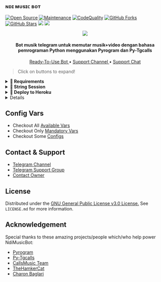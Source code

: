### ɴᴅɪ ᴍᴜsɪᴄ ʙᴏᴛ

[![Open Source](https://badges.frapsoft.com/os/v2/open-source.png?v=103)](https://github.com/Ndiproject/NdiMusicBot)
[![Maintenance](https://img.shields.io/badge/Maintained%3F-Yes-green)](https://GitHub.com/Ndiproject/NdiMusicBot/graphs/commit-activity)
[![CodeQuality](https://img.shields.io/codacy/grade/a723cb464d5a4d25be3152b5d71de82d?color=blue&logo=codacy)](https://app.codacy.com/gh/Ndiproject/NdiMusicBot/dashboard)
[![GitHub Forks](https://img.shields.io/github/forks/Ndiproject/NdiMusicBot?&logo=github)](https://github.com/Ndiproject/NdiMusicBot/fork)
[![GitHub Stars](https://img.shields.io/github/stars/Ndiproject/NdiMusicBot?&logo=github)](https://github.com/Ndiproject/NdiMusicBot/stargazers)
<a href="https://github.com/Ndiproject/NdiMusicBot"> <img src="https://img.shields.io/github/repo-size/Ndiproject/NdiMusicBot?color=red&logo=github&logoColor=blue&style=flat-square" /></a>
<a href="https://github.com/Ndiproject/NdiMusicBot/issues"> <img src="https://img.shields.io/github/issues/Ndiproject/NdiMusicBot?color=red&logo=github&logoColor=blue&style=flat-square" /></a>


<p align="center">
  <img src="https://telegra.ph/file/3e39518ae9cddde6b0557.jpg">
</p>

<h4 align="center">
    Bot musik telegram untuk memutar musik+video dengan bahasa pemrograman Python menggunakan Pyrogram dan Py-Tgcalls
</h4>
<p align="center">
    <a href="https://t.me/PhmusikBot"> Ready-To-Use Bot </a> •
    <a href="https://t.me/chFZsokin"> Support Channel </a> •
    <a href="https://t.me/friendzonesokin"> Support Chat </a> 
</p>

> Click on buttons to expand!
<details>
<summary><b>🔗 Requirements</b></summary>
<br>
    
- [Python3.9](https://www.python.org/downloads/release/python-390/)
- [Telegram API Key](https://docs.pyrogram.org/intro/setup#api-keys)
- [Telegram Bot Token](https://t.me/botfather)
- [MongoDB URI](https://telegra.ph/How-To-get-Mongodb-URI-04-06)
   
</details>

<details>
<summary><b>🔗 String Session</b></summary>
<br>
    
> You'll need a [API_ID](https://notreallyshikhar.gitbook.io/yukkimusicbot/vars/mandatory-vars#1.-api_id) & [API_HASH](https://notreallyshikhar.gitbook.io/yukkimusicbot/vars/mandatory-vars#2.-api_hash) in order to generate pyrogram session. 
> Always remeber to use good API combo else your account could be deleted.

Generate Session via Repl:   
[![GenerateStringName](https://img.shields.io/badge/repl.it-generateStringName-white)](https://replit.com/@Achmad-TaufiqTa/NdiString-1?lite=1&outputonly=1)

</details>

<details>
<summary><b>🔗 Deploy to Heroku</b></summary>
<br>

> Heroku has two vars[ HEROKU_API_KEY & HEROKU_APP_NAME ] for Updater to work. 
> By setting those two vars you can get logs of your heroku app, set var, edit var, delete vars , check dyno usage and update bot. 
> Those two vars are not Mandatory! You can leave them blank too. 
    
<h4>Click the button below to deploy NdiMusicBot on Heroku!</h4>    
<a href="https://dashboard.heroku.com/new?template=https://github.com/Ndiproject/NdiMusicBot"><img src="https://www.herokucdn.com/deploy/button.svg"></a>
<a href="https://telegram.dog/XTZ_HerokuBot?start=TmRpcHJvamVjdC9OZGlNdXNpY0JvdCBtYXN0ZXI"><img src="https://img.shields.io/badge/Deploy%20Via%20Telegram-purple?style=for-the-badge&logo=telegram" width="200""/</a>  </p>
    
</details>

<details>
<summary><b>🔗 Deploy to VPS</b></summary>
<br>

> Checkout [Docs](https://notreallyshikhar.gitbook.io/yukkimusicbot/deployment/local-hosting-or-vps) for Detailed Explanation on VPS Deploy


```console
$ git clone https://github.com/Ndiproject/NdiMusicBot
$ cd NdiMusicBot
$ pip3 install -U -r requirements.txt
$ cp sample.env .env
```
> Edit .env with your values and then start bot with
```console
$ bash start
```

> Not Getting VPS Method? [Watch Tutorial](https://t.me/OfficialYukki/2275)
</details>

## Config Vars

- Checkout All [Available Vars](https://notreallyshikhar.gitbook.io/yukkimusicbot/vars/available-vars)
- Checkout Only [Mandatory Vars](https://notreallyshikhar.gitbook.io/yukkimusicbot/vars/mandatory-vars)
- Checkout Some [Configs](https://notreallyshikhar.gitbook.io/yukkimusicbot/setup-config/config)

## Contact & Support

- [Telegram Channel](https://t.me/chFZsokin)
- [Telegram Support Group](https://t.me/friendzonesokin)
- [Contact Owner](https://t.me/NotReallyShikhar)


## License

Distributed under the [GNU General Public License v3.0 License.](https://github.com/Ndiproject/NdiMusicBot/blob/main/LICENSE) See `LICENSE.md` for more information.

## Acknowledgement

Special thanks to these amazing projects/people which/who help power NdiMusicBot:

- [Pyrogram](https://github.com/pyrogram/pyrogram)
- [Py-Tgcalls](https://github.com/pytgcalls/pytgcalls)
- [CallsMusic Team](https://github.com/Callsmusic)
- [TheHamkerCat](https://github.com/TheHamkerCat)
- [Charon Baglari](https://github.com/XCBv021)
